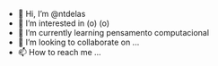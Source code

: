 - 👋 Hi, I’m @ntdelas
- 👀 I’m interested in (o) (o) 
- 🌱 I’m currently learning pensamento computacional
- 💞️ I’m looking to collaborate on ...
- 📫 How to reach me ...

<!---
ntdelas/ntdelas is a ✨ special ✨ repository because its `README.md` (this file) appears on your GitHub profile.
You can click the Preview link to take a look at your changes.
--->

